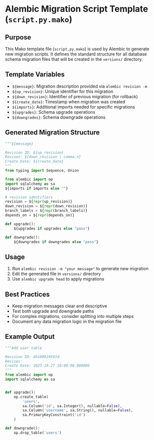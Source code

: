 # Alembic Migration Script Template (`script.py.mako`)

## Purpose
This Mako template file (`script.py.mako`) is used by Alembic to generate new migration scripts. It defines the standard structure for all database schema migration files that will be created in the `versions/` directory.

## Template Variables
- `${message}`: Migration description provided via `alembic revision -m`
- `${up_revision}`: Unique identifier for this migration
- `${down_revision}`: Identifier of previous migration (for rollback)
- `${create_date}`: Timestamp when migration was created
- `${imports}`: Additional imports needed for specific migrations
- `${upgrades}`: Schema upgrade operations
- `${downgrades}`: Schema downgrade operations

## Generated Migration Structure
```python
"""${message}

Revision ID: ${up_revision}
Revises: ${down_revision | comma,n}
Create Date: ${create_date}
"""
from typing import Sequence, Union

from alembic import op
import sqlalchemy as sa
${imports if imports else ""}

# revision identifiers
revision = ${repr(up_revision)}
down_revision = ${repr(down_revision)}
branch_labels = ${repr(branch_labels)}
depends_on = ${repr(depends_on)}

def upgrade():
    ${upgrades if upgrades else "pass"}

def downgrade():
    ${downgrades if downgrades else "pass"}
```

## Usage
1. Run `alembic revision -m "your message"` to generate new migration
2. Edit the generated file in `versions/` directory
3. Use `alembic upgrade head` to apply migrations

## Best Practices
- Keep migration messages clear and descriptive
- Test both upgrade and downgrade paths
- For complex migrations, consider splitting into multiple steps
- Document any data migration logic in the migration file

## Example Output
```python
"""Add user table

Revision ID: 4b100924591d
Revises: 
Create Date: 2023-10-27 10:00:00.000000
"""
from alembic import op
import sqlalchemy as sa


def upgrade():
    op.create_table(
        'users',
        sa.Column('id', sa.Integer(), nullable=False),
        sa.Column('username', sa.String(), nullable=False),
        sa.PrimaryKeyConstraint('id')
    )

def downgrade():
    op.drop_table('users')
```